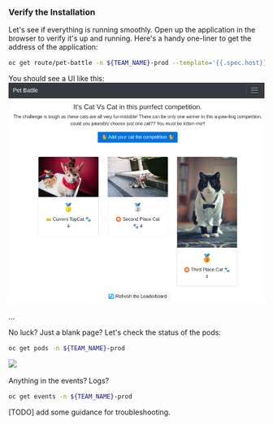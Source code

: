 
### Verify the Installation
Let's see if everything is running smoothly. Open up the application in the browser to verify it's up and running. Here's a handy one-liner to get the address of the application:

```bash
oc get route/pet-battle -n ${TEAM_NAME}-prod --template='{{.spec.host}}'
```
You should see a UI like this:
![pet-battle-ui](images/pet-battle-ui.png)

...

No luck? Just a blank page? Let's check the status of the pods:
```bash
oc get pods -n ${TEAM_NAME}-prod
```
<img src="2-pet-battle-on-prod/images/list-pods.png" width="750">

Anything in the events? Logs?
```bash
oc get events -n ${TEAM_NAME}-prod
```

[TODO] add some guidance for troubleshooting.



